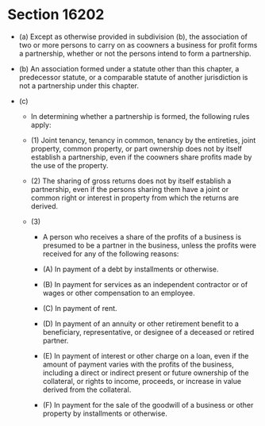 # Section 16202

- (a) Except as otherwise provided in subdivision (b), the association of two or more persons to carry on as coowners a business for profit forms a partnership, whether or not the persons intend to form a partnership.

- (b) An association formed under a statute other than this chapter, a predecessor statute, or a comparable statute of another jurisdiction is not a partnership under this chapter.

- (c) 

  - In determining whether a partnership is formed, the following rules apply:

  - (1) Joint tenancy, tenancy in common, tenancy by the entireties, joint property, common property, or part ownership does not by itself establish a partnership, even if the coowners share profits made by the use of the property.

  - (2) The sharing of gross returns does not by itself establish a partnership, even if the persons sharing them have a joint or common right or interest in property from which the returns are derived.

  - (3) 

    - A person who receives a share of the profits of a business is presumed to be a partner in the business, unless the profits were received for any of the following reasons:

    - (A) In payment of a debt by installments or otherwise.

    - (B) In payment for services as an independent contractor or of wages or other compensation to an employee.

    - (C) In payment of rent.

    - (D) In payment of an annuity or other retirement benefit to a beneficiary, representative, or designee of a deceased or retired partner.

    - (E) In payment of interest or other charge on a loan, even if the amount of payment varies with the profits of the business, including a direct or indirect present or future ownership of the collateral, or rights to income, proceeds, or increase in value derived from the collateral.

    - (F) In payment for the sale of the goodwill of a business or other property by installments or otherwise.
